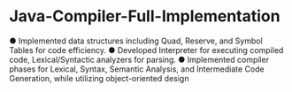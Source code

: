 # Java-Compiler-Full-Implementation
● Implemented data structures including Quad, Reserve, and Symbol Tables for code efficiency. 
● Developed Interpreter for executing compiled code, Lexical/Syntactic analyzers for parsing. 
● Implemented compiler phases for Lexical, Syntax, Semantic Analysis, and Intermediate Code Generation, while utilizing object-oriented design
